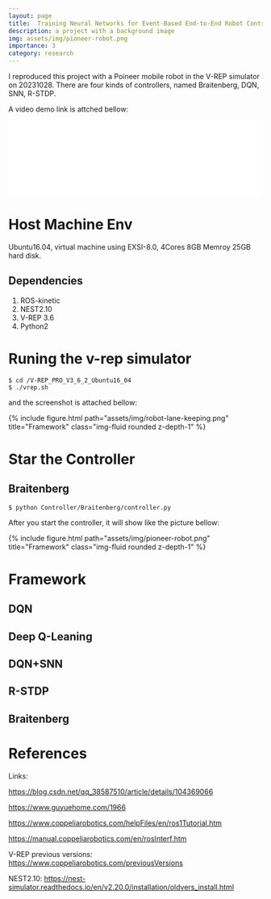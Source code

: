 ```yaml
---
layout: page
title:  Training Neural Networks for Event-Based End-to-End Robot Control 
description: a project with a background image
img: assets/img/pioneer-robot.png
importance: 3
category: research
---
```


I reproduced this project with a Poineer mobile robot in the V-REP simulator on 20231028.
There are four kinds of controllers, named Braitenberg, DQN, SNN, R-STDP.

A video demo link is attched bellow:

<div class="video-container iframe-container">
<iframe src="//player.bilibili.com/player.html?isOutside=true&aid=112687409268319&bvid=BV1X33yeYEnF&cid=500001597648077&p=1&muted=true" width="100%" scrolling="no" border="0" frameborder="no" framespacing="0" allowfullscreen="true"></iframe>
</div>

# Host Machine Env
Ubuntu16.04, virtual machine using EXSI-8.0, 4Cores 8GB Memroy 25GB hard disk. 

## Dependencies
1. ROS-kinetic
2. NEST2.10
3. V-REP 3.6
4. Python2


# Runing the v-rep simulator
```
$ cd /V-REP_PRO_V3_6_2_Ubuntu16_04
$ ./vrep.sh
```

and the screenshot is attached bellow:
<div class="row">
    <div class="col-sm mt-3 mt-md-0">
        {% include figure.html path="assets/img/robot-lane-keeping.png" title="Framework" class="img-fluid rounded z-depth-1" %}
    </div>
</div>

# Star the Controller

## Braitenberg
```
$ python Controller/Braitenberg/controller.py 
```
After you start the controller, it will show like the picture bellow:
<div class="row">
    <div class="col-sm mt-3 mt-md-0">
        {% include figure.html path="assets/img/pioneer-robot.png" title="Framework" class="img-fluid rounded z-depth-1" %}
    </div>
</div>

# Framework

## DQN


## Deep Q-Leaning

## DQN+SNN

## R-STDP

## Braitenberg



# References
Links:

https://blog.csdn.net/qq_38587510/article/details/104369066

https://www.guyuehome.com/1966

https://www.coppeliarobotics.com/helpFiles/en/ros1Tutorial.htm

https://manual.coppeliarobotics.com/en/rosInterf.htm

V-REP previous versions:
https://www.coppeliarobotics.com/previousVersions

NEST2.10:
https://nest-simulator.readthedocs.io/en/v2.20.0/installation/oldvers_install.html